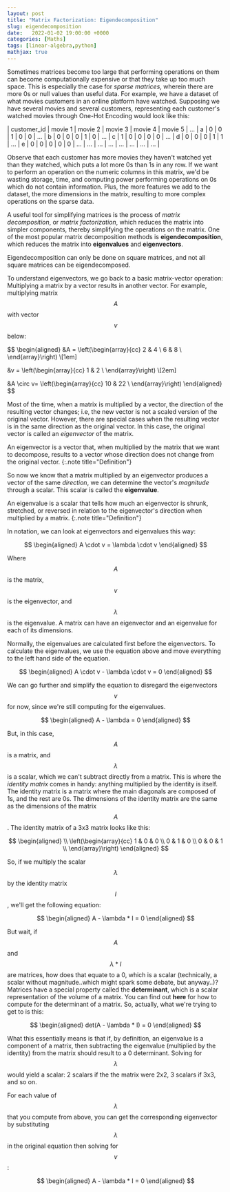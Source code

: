 ```yaml
---
layout: post
title: "Matrix Factorization: Eigendecomposition"
slug: eigendecomposition
date:   2022-01-02 19:00:00 +0000
categories: [Maths]
tags: [linear-algebra,python]
mathjax: true
---
```


Sometimes matrices become too large that performing operations on them can become computationally expensive or that they take up too much space. This is especially the case for *sparse matrices*, wherein there are more 0s or null values than useful data. For example, we have a dataset of what movies customers in an online platform have watched. Supposing we have several movies and several customers, representing each customer's watched movies through One-Hot Encoding would look like this:

| customer_id | movie 1 | movie 2 | movie 3 | movie 4 | movie 5 | ...
| a | 0 | 0 | 1 | 0 | 0 | ...
| b | 0 | 0 | 0 | 1 | 0 | ...
| c | 1 | 0 | 0 | 0 | 0 | ...
| d | 0 | 0 | 0 | 1 | 1 | ...
| e | 0 | 0 | 0 | 0 | 0 | ...
| ... | ... | ... | ... | ... | ... | ... |

Observe that each customer has more movies they haven't watched yet than they watched, which puts a lot more 0s than 1s in any row. If we want to perform an operation on the numeric columns in this matrix, we'd be wasting storage, time, and computing power performing operations on 0s which do not contain information. Plus, the more features we add to the dataset, the more dimensions in the matrix, resulting to more complex operations on the sparse data.

A useful tool for simplifying matrices is the process of *matrix decomposition*, or *matrix factorization*, which reduces the matrix into simpler components, thereby simplifying the operations on the matrix. One of the most popular matrix decomposition methods is **eigendecomposition**, which reduces the matrix into **eigenvalues** and **eigenvectors**.

Eigendecomposition can only be done on square matrices, and not all square matrices can be eigendecomposed.

To understand eigenvectors, we go back to a basic matrix-vector operation: Multiplying a matrix by a vector results in another vector. For example, multiplying matrix $$A$$ with vector $$v$$ below:

$$
\begin{aligned}
&A =
\left(\begin{array}{cc}
2 & 4 \\
6 & 8 \\
\end{array}\right)
\\[1em]

&v =
\left(\begin{array}{cc}
1 & 2 \\
\end{array}\right)
\\[2em]

&A \circ v=
\left(\begin{array}{cc}
10 & 22 \\
\end{array}\right)
\end{aligned}
$$

Most of the time, when a matrix is multiplied by a vector, the direction of the resulting vector changes; i.e, the new vector is not a scaled version of the original vector. However, there are special cases when the resulting vector is in the same direction as the original vector. In this case, the original vector is called an *eigenvector* of the matrix.

An eigenvector is a vector that, when multiplied by the matrix that we want to decompose, results to a vector whose direction does not change from the original vector.
{:.note title="Definition"}

So now we know that a matrix multiplied by an eigenvector produces a vector of the same *direction*, we can determine the vector's *magnitude* through a scalar. This scalar is called the **eigenvalue**.

An eigenvalue is a scalar that tells how much an eigenvector is shrunk, stretched, or reversed in relation to the eigenvector's direction when multiplied by a matrix.
{:.note title="Definition"}

In notation, we can look at eigenvectors and eigenvalues this way:

$$
\begin{aligned}
A \cdot v = \lambda \cdot v
\end{aligned}
$$

Where $$A$$ is the matrix, $$v$$ is the eigenvector, and $$\lambda$$ is the eigenvalue.
A matrix can have an eigenvector and an eigenvalue for each of its dimensions.

Normally, the eigenvalues are calculated first before the eigenvectors. To calculate the eigenvalues, we use the equation above and move everything to the left hand side of the equation.

$$
\begin{aligned}
A \cdot v - \lambda \cdot v = 0
\end{aligned}
$$

We can go further and simplify the equation to disregard the eigenvectors $$v$$ for now, since we're still computing for the eigenvalues.

$$
\begin{aligned}
A - \lambda = 0
\end{aligned}
$$

But, in this case, $$A$$ is a matrix, and $$\lambda$$ is a scalar, which we can't subtract directly from a matrix. This is where the *identity matrix* comes in handy: anything multiplied by the identity is itself. The identity matrix is a matrix where the main diagonals are composed of 1s, and the rest are 0s. The dimensions of the identity matrix are the same as the dimensions of the matrix $$A$$. The identity matrix of a 3x3 matrix looks like this:

$$
\begin{aligned} \\
\left(\begin{array}{cc}
1 & 0 & 0 \\
0 & 1 & 0 \\
0 & 0 & 1 \\
\end{array}\right)
\end{aligned}
$$

So, if we multiply the scalar $$\lambda$$ by the identity matrix $$I$$, we'll get the following equation:

$$
\begin{aligned}
A - \lambda * I = 0
\end{aligned}
$$

But wait, if $$A$$ and $$\lambda * I$$ are matrices, how does that equate to a 0, which is a scalar (technically, a scalar without magnitude..which might spark some debate, but anyway..)?
Matrices have a special property called the **determinant**, which is a scalar representation of the volume of a matrix. You can find out __here__ for how to compute for the determinant of a matrix. So, actually, what we're trying to get to is this:

$$
\begin{aligned}
det(A - \lambda * I) = 0
\end{aligned}
$$

What this essentially means is that if, by definition, an eigenvalue is a component of a matrix, then subtracting the eigenvalue (multiplied by the identity) from the matrix should result to a 0 determinant. Solving for $$\lambda$$ would yield a scalar: 2 scalars if the the matrix were 2x2, 3 scalars if 3x3, and so on.

For each value of $$\lambda$$ that you compute from above, you can get the corresponding eigenvector by substituting $$\lambda$$ in the original equation then solving for $$v$$:

$$
\begin{aligned}
A - \lambda * I = 0
\end{aligned}
$$
